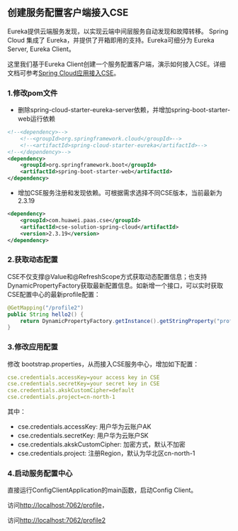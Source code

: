 ## 创建服务配置客户端接入CSE

Eureka提供云端服务发现，以实现云端中间层服务自动发现和故障转移。
Spring Cloud 集成了 Eureka，并提供了开箱即用的支持。Eureka可细分为 Eureka Server, Eureka Client。

这里我们基于Eureka Client创建一个服务配置客户端，演示如何接入CSE。详细文档可参考[Spring Cloud应用接入CSE](https://support.huaweicloud.com/devg-cse/cse_03_0096.html)。

### 1.修改pom文件

- 删除spring-cloud-starter-eureka-server依赖，并增加spring-boot-starter-web运行依赖

```xml
<!--<dependency>-->
	<!--<groupId>org.springframework.cloud</groupId>-->
	<!--<artifactId>spring-cloud-starter-eureka</artifactId>-->
<!--</dependency>-->
<dependency>
	<groupId>org.springframework.boot</groupId>
	<artifactId>spring-boot-starter-web</artifactId>
</dependency>
```

- 增加CSE服务注册和发现依赖。可根据需求选择不同CSE版本，当前最新为2.3.19

```xml
<dependency>
	<groupId>com.huawei.paas.cse</groupId>
	<artifactId>cse-solution-spring-cloud</artifactId>
	<version>2.3.19</version>
</dependency>
```

### 2.获取动态配置
CSE不仅支撑@Value和@RefreshScope方式获取动态配置信息；也支持DynamicPropertyFactory获取最新配置信息。如新增一个接口，可以实时获取CSE配置中心的最新profile配置：
```Java
@GetMapping("/profile2")
public String hello2() {
	return DynamicPropertyFactory.getInstance().getStringProperty("profile", null).getValue();
}
```

### 3.修改应用配置
修改 bootstrap.properties，从而接入CSE服务中心，增加如下配置：

```yaml
cse.credentials.accessKey=your access key in CSE
cse.credentials.secretKey=your secret key in CSE
cse.credentials.akskCustomCipher=default
cse.credentials.project=cn-north-1
```
其中：

* cse.credentials.accessKey: 用户华为云账户AK
* cse.credentials.secretKey: 用户华为云账户SK
* cse.credentials.akskCustomCipher: 加密方式，默认不加密
* cse.credentials.project: 注册Region，默认为华北区cn-north-1

### 4.启动服务配置中心

直接运行ConfigClientApplication的main函数，启动Config Client。

访问[http://localhost:7062/profile](http://localhost:7061/profile)，

访问[http://localhost:7062/profile2](http://localhost:7061/profile2)
